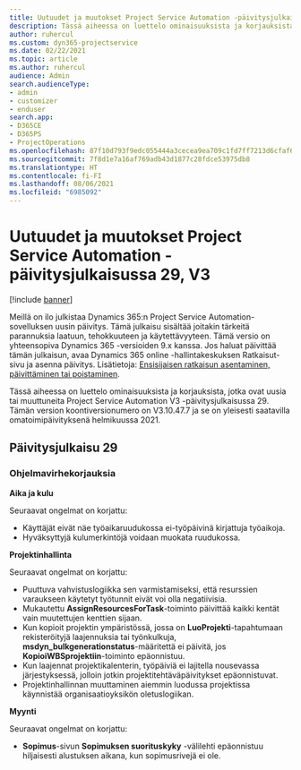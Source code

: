 ```yaml
---
title: Uutuudet ja muutokset Project Service Automation -päivitysjulkaisussa 29, V3
description: Tässä aiheessa on luettelo ominaisuuksista ja korjauksista, jotka ovat käytettävissä Project Service Automation -päivitysjulkaisussa 29, V3.
author: ruhercul
ms.custom: dyn365-projectservice
ms.date: 02/22/2021
ms.topic: article
ms.author: ruhercul
audience: Admin
search.audienceType:
- admin
- customizer
- enduser
search.app:
- D365CE
- D365PS
- ProjectOperations
ms.openlocfilehash: 87f10d793f9edc055444a3cecea9ea709c1fd7ff7213d6cfaf6b3cbe83a6a5a6
ms.sourcegitcommit: 7f8d1e7a16af769adb43d1877c28fdce53975db8
ms.translationtype: HT
ms.contentlocale: fi-FI
ms.lasthandoff: 08/06/2021
ms.locfileid: "6985092"
---
```

# <a name="whats-new-or-changed-in-project-service-automation-update-release-29-v3"></a>Uutuudet ja muutokset Project Service Automation -päivitysjulkaisussa 29, V3

[!include [banner](../includes/psa-now-project-operations.md)]

Meillä on ilo julkistaa Dynamics 365:n Project Service Automation-sovelluksen uusin päivitys. Tämä julkaisu sisältää joitakin tärkeitä parannuksia laatuun, tehokkuuteen ja käytettävyyteen. Tämä versio on yhteensopiva Dynamics 365 -versioiden 9.x kanssa. Jos haluat päivittää tämän julkaisun, avaa Dynamics 365 online -hallintakeskuksen Ratkaisut-sivu ja asenna päivitys. Lisätietoja: [Ensisijaisen ratkaisun asentaminen, päivittäminen tai poistaminen](/power-platform/admin/install-remove-preferred-solution).

Tässä aiheessa on luettelo ominaisuuksista ja korjauksista, jotka ovat uusia tai muuttuneita Project Service Automation V3 -päivitysjulkaisussa 29. Tämän version koontiversionumero on V3.10.47.7 ja se on yleisesti saatavilla omatoimipäivityksenä helmikuussa 2021.

## <a name="update-release-29"></a>Päivitysjulkaisu 29

### <a name="bug-fixes"></a>Ohjelmavirhekorjauksia

**Aika ja kulu**

Seuraavat ongelmat on korjattu:

- Käyttäjät eivät näe työaikaruudukossa ei-työpäivinä kirjattuja työaikoja.
- Hyväksyttyjä kulumerkintöjä voidaan muokata ruudukossa.

**Projektinhallinta**

Seuraavat ongelmat on korjattu:

- Puuttuva vahvistuslogiikka sen varmistamiseksi, että resurssien varaukseen käytetyt työtunnit eivät voi olla negatiivisia.
- Mukautettu **AssignResourcesForTask**-toiminto päivittää kaikki kentät vain muutettujen kenttien sijaan.
- Kun kopioit projektin ympäristössä, jossa on **LuoProjekti**-tapahtumaan rekisteröityjä laajennuksia tai työnkulkuja, **msdyn_bulkgenerationstatus**-määritettä ei päivitä, jos **KopioiWBSprojektiin**-toiminto epäonnistuu.
- Kun laajennat projektikalenterin, työpäiviä ei lajitella nousevassa järjestyksessä, jolloin jotkin projektitehtäväpäivitykset epäonnistuvat.
- Projektinhallinnan muuttaminen aiemmin luodussa projektissa käynnistää organisaatioyksikön oletuslogiikan.

**Myynti**

Seuraavat ongelmat on korjattu:

- **Sopimus**-sivun **Sopimuksen suorituskyky** -välilehti epäonnistuu hiljaisesti alustuksen aikana, kun sopimusrivejä ei ole.
